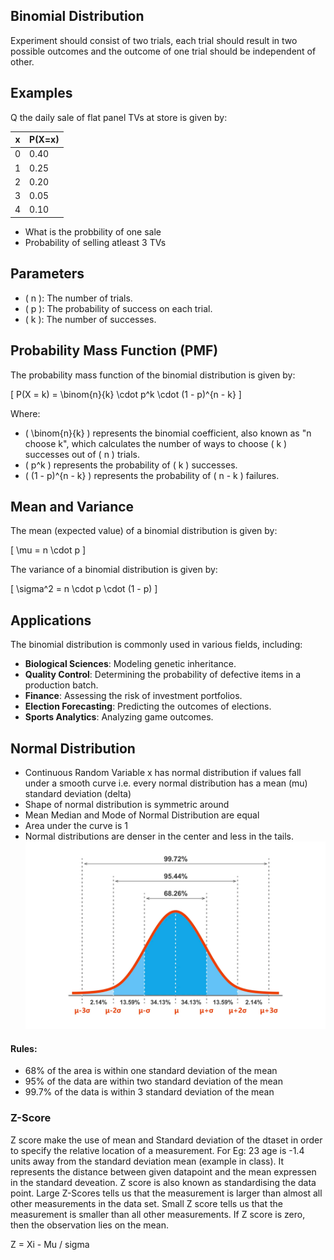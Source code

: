 ## Binomial Distribution

Experiment should consist of two trials, each trial should result in two  possible outcomes and the outcome of one trial should be independent of other.

## Examples
Q the daily sale of flat panel TVs at store is given by:

| x | P(X=x) |
|---|--------|
| 0 | 0.40   |
| 1 | 0.25   |
| 2 | 0.20   |
| 3 | 0.05   |
| 4 | 0.10   |

- What is the probbility of one sale
- Probability of selling atleast 3 TVs
## Parameters

- \( n \): The number of trials.
- \( p \): The probability of success on each trial.
- \( k \): The number of successes.

## Probability Mass Function (PMF)

The probability mass function of the binomial distribution is given by:

\[ P(X = k) = \binom{n}{k} \cdot p^k \cdot (1 - p)^{n - k} \]

Where:
- \( \binom{n}{k} \) represents the binomial coefficient, also known as "n choose k", which calculates the number of ways to choose \( k \) successes out of \( n \) trials.
- \( p^k \) represents the probability of \( k \) successes.
- \( (1 - p)^{n - k} \) represents the probability of \( n - k \) failures.

## Mean and Variance

The mean (expected value) of a binomial distribution is given by:

\[ \mu = n \cdot p \]

The variance of a binomial distribution is given by:

\[ \sigma^2 = n \cdot p \cdot (1 - p) \]

## Applications

The binomial distribution is commonly used in various fields, including:

- **Biological Sciences**: Modeling genetic inheritance.
- **Quality Control**: Determining the probability of defective items in a production batch.
- **Finance**: Assessing the risk of investment portfolios.
- **Election Forecasting**: Predicting the outcomes of elections.
- **Sports Analytics**: Analyzing game outcomes.


## Normal Distribution
- Continuous Random Variable x has normal distribution if values fall under a smooth curve i.e. every normal distribution has a mean (mu) standard deviation (delta) 
- Shape of normal distribution is symmetric around 
- Mean Median and Mode of Normal Distribution are equal
- Area under the curve is 1
- Normal distributions are denser in the center and less in the tails.
![Normal Distribution](./images/img.png)
#### Rules:
- 68% of the area is within one standard deviation of the mean
- 95% of the data are within two standard deviation of the mean
- 99.7% of the data is within 3 standard deviation of the mean

### Z-Score
Z score make the use of mean and Standard deviation of the dtaset in order to specify the relative location of a measurement. For Eg: 23 age is -1.4 units away from the standard deviation mean (example in class).
It represents the distance between given datapoint and the mean expressen in the standard deveation.
Z score is also known as standardising the data point. Large Z-Scores tells us that the measurement is larger than almost all other measurements in the data set.
Small Z score tells us that the measurement is smaller than all other measurements.
If Z score is zero, then the observation lies on the mean.

Z = Xi - Mu / sigma